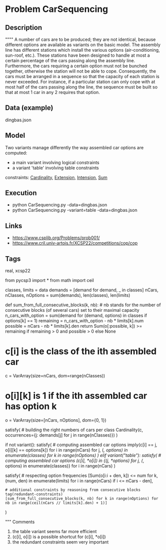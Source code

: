 # Problem CarSequencing
## Description
""""
A number of cars are to be produced; they are not identical, because different options are available as variants on the basic model.
The assembly line has different stations which install the various options (air-conditioning, sun-roof, etc.).
These stations have been designed to handle at most a certain percentage of the cars passing along the assembly line.
Furthermore, the cars requiring a certain option must not be bunched together, otherwise the station will not be able to cope.
Consequently, the cars must be arranged in a sequence so that the capacity of each station is never exceeded.
For instance, if a particular station can only cope with at most half of the cars passing along the line, the sequence must
be built so that at most 1 car in any 2 requires that option.


## Data (example)
  dingbas.json

## Model
  Two variants manage differently the way assembled car options are computed:
  - a main variant involving logical constraints
  - a variant 'table' involving  table constraints

  constraints: [Cardinality](http://pycsp.org/documentation/constraints/Cardinality), [Extension](http://pycsp.org/documentation/constraints/Extension), [Intension](http://pycsp.org/documentation/constraints/Intension), [Sum](http://pycsp.org/documentation/constraints/Sum)

## Execution
  - python CarSequencing.py -data=dingbas.json
  - python CarSequencing.py -variant=table -data=dingbas.json

## Links
  - https://www.csplib.org/Problems/prob001/
  - https://www.cril.univ-artois.fr/XCSP22/competitions/cop/cop

## Tags
  real, xcsp22

from pycsp3 import *
from math import ceil

classes, limits = data
demands = [demand for demand, _ in classes]
nCars, nClasses, nOptions = sum(demands), len(classes), len(limits)


def sum_from_full_consecutive_blocks(k, nb):
    # nb stands for the number of consecutive blocks (of several cars) set to their maximal capacity
    n_cars_with_option = sum(demand for (demand, options) in classes if options[k] == 1)
    remaining = n_cars_with_option - nb * limits[k].num
    possible = nCars - nb * limits[k].den
    return Sum(o[:possible, k]) >= remaining if remaining > 0 and possible > 0 else None


# c[i] is the class of the ith assembled car
c = VarArray(size=nCars, dom=range(nClasses))

# o[i][k] is 1 if the ith assembled car has option k
o = VarArray(size=[nCars, nOptions], dom={0, 1})

satisfy(
    # building the right numbers of cars per class
    Cardinality(c, occurrences={j: demands[j] for j in range(nClasses)})
)

if not variant():
    satisfy(
        # computing assembled car options
        imply(c[i] == j, o[i][k] == options[k]) for i in range(nCars) for j, (_, options) in enumerate(classes) for k in range(nOptions)
    )
elif variant("table"):
    satisfy(
        # computing assembled car options
        (c[i], *o[i]) in {(j, *options) for j, (_, options) in enumerate(classes)} for i in range(nCars)
    )

satisfy(
    # respecting option frequencies
    [Sum(o[i:i + den, k]) <= num for k, (num, den) in enumerate(limits) for i in range(nCars) if i <= nCars - den],

    # additional constraints by reasoning from consecutive blocks  tag(redundant-constraints)
    [sum_from_full_consecutive_blocks(k, nb) for k in range(nOptions) for nb in range(ceil(nCars // limits[k].den) + 1)]
)

""" Comments
1) the table variant seems far more efficient
2) (c[i], o[i]) is a possible shortcut for (c[i], *o[i])
3) the redundant constraints seem very important
